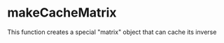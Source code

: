 makeCacheMatrix
===============

This function creates a special "matrix" object that can cache its inverse
